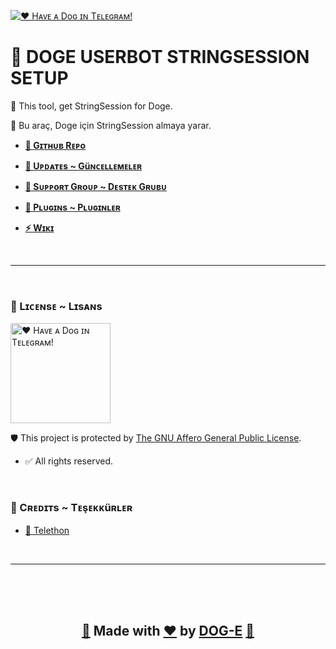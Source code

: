 [<img
src="https://raw.githubusercontent.com/DOG-E/Source/DOGE/Material/DogeTemplate.png"
alt="❤️ Hᴀᴠᴇ ᴀ Doɢ ɪɴ Tᴇʟᴇɢʀᴀᴍ!">
](https://T.me/DogeUserBot)

# **🐶 DOGE USERBOT STRINGSESSION SETUP**

🐾 This tool, get StringSession for Doge.

🐾 Bu araç, Doge için StringSession almaya yarar.

- **[🔗 Gɪᴛʜᴜʙ Rᴇᴘo](https://github.com/DOG-E/DogeUserBot)**

- **[📣 Uᴘᴅᴀᴛᴇs ~ Güɴᴄᴇʟʟᴇᴍᴇʟᴇʀ](https://T.me/DogeUserBot)**

- **[💬 Sᴜᴘᴘoʀᴛ Gʀoᴜᴘ ~ Dᴇsᴛᴇᴋ Gʀᴜʙᴜ](https://T.me/DogeSup)**

- **[🧩 Pʟᴜɢɪɴs ~ Pʟᴜɢɪɴʟᴇʀ](https://T.me/DogePlugin)**

- **[⚡ Wɪᴋɪ](https://t.me/DogeWiki)**

<br>

---

<br>

### **🔐 Lɪᴄᴇɴsᴇ ~ Lɪsᴀɴs**

[<img
src="https://upload.wikimedia.org/wikipedia/commons/0/06/AGPLv3_Logo.svg"
width="160"
alt="❤️ Hᴀᴠᴇ ᴀ Doɢ ɪɴ Tᴇʟᴇɢʀᴀᴍ!">
](https://github.com/DOG-E/DogeUserBot/blob/DOGE/LICENSE)

🛡 This project is protected by [The GNU Affero General Public License](https://github.com/DOG-E/DogeUserBot/blob/DOGE/LICENSE).

- ✅ All rights reserved.

<br>

### **🤍 Cʀᴇᴅɪᴛs ~ Tᴇşᴇᴋᴋüʀʟᴇʀ**

- [🔮 Telethon](https://github.com/LonamiWebs/Telethon)

<br>

---

<br>
<br>
<br>
<h2
align="center">

**[🐶](https://bit.do/DogeUserBot) Made with [❤](https://t.me/MutluTelegram) by [DOG-E](https://github.com/DOG-E) [🐾](https://bit.do/DogeUserBot)**

</h2>
<br>
<br>
<br>
